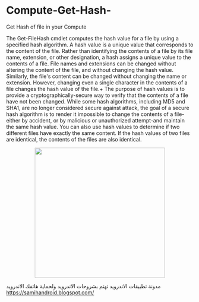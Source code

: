 # Compute-Get-Hash-
Get Hash of file in your Compute 


The Get-FileHash cmdlet computes the hash value for a file by using a specified hash algorithm. A hash value is a unique value that corresponds to the content of the file. Rather than identifying the contents of a file by its file name, extension, or other designation, a hash assigns a unique value to the contents of a file. File names and extensions can be changed without altering the content of the file, and without changing the hash value. Similarly, the file's content can be changed without changing the name or extension. However, changing even a single character in the contents of a file changes the hash value of the file.+
The purpose of hash values is to provide a cryptographically-secure way to verify that the contents of a file have not been changed. While some hash algorithms, including MD5 and SHA1, are no longer considered secure against attack, the goal of a secure hash algorithm is to render it impossible to change the contents of a file-either by accident, or by malicious or unauthorized attempt-and maintain the same hash value. You can also use hash values to determine if two different files have exactly the same content. If the hash values of two files are identical, the contents of the files are also identical.

<p align="center">
  <img src="https://i.imgur.com/L1oAb6F.jpg" width="350"/>
</p>


مدونة تطبيقات الاندرويد تهتم بشروحات الاندرويد ولحماية هاتفك الاندرويد
<a href="https://samihandroid.blogspot.com/">https://samihandroid.blogspot.com/</a>
